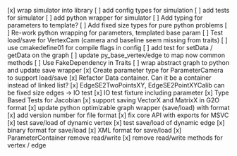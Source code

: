 [x] wrap simulator into library
[ ] add config types for simulation
[ ] add tests for simulator
[ ] add python wrapper for simulator
[ ] Add typing for parameters to template?
[ ] Add fixed size types for pure python problems
[ ] Re-work python wrapping for parameters, templated base param
[ ] Test load/save for VertexCam (camera and baseline seem missing from traits)
[ ] use cmakedefine01 for compile flags in config
[ ] add test for setData / getData on the graph
[ ] update py_base_vertex/edge to map now common methods
[ ] Use FakeDependency in Traits
[ ] wrap abstract graph to python and update save wrapper
[x] Create parameter type for ParameterCamera to support load/save
[x] Refactor Data container. Can it be a container instead of linked list?
[x] EdgeSE2TwoPointsXY, EdgeSE2PointXYCalib can be fixed size edges -> IO test
[x] IO test fixture including parameter
[x] Type Based Tests for Jacobian
[x] support saving VectorX and MatrixX in G2O format
[x] update python optimizable graph wrapper (save/load) with format
[x] add version number for file format
[x] fix core API with exports for MSVC
[x] test save/load of dynamic vertex
[x] test save/load of dynamic edge
[x] binary format for save/load
[x] XML format for save/load
[x] ParameterContainer remove read/write
[x] remove read/write methods for vertex / edge
